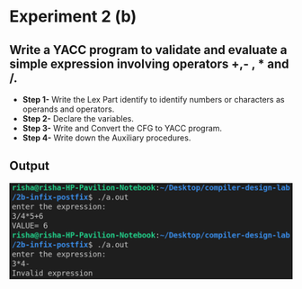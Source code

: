 # Experiment 2 (b)

## Write a YACC program to validate and evaluate a simple expression involving operators +,- , * and /.

- **Step 1-** Write the Lex Part identify to identify numbers or characters as operands and operators.
- **Step 2-** Declare the variables.
- **Step 3-** Write and Convert the CFG to YACC program.
- **Step 4-** Write down the Auxiliary procedures.

## Output

![2b-output](2b-op-evaluate.png)